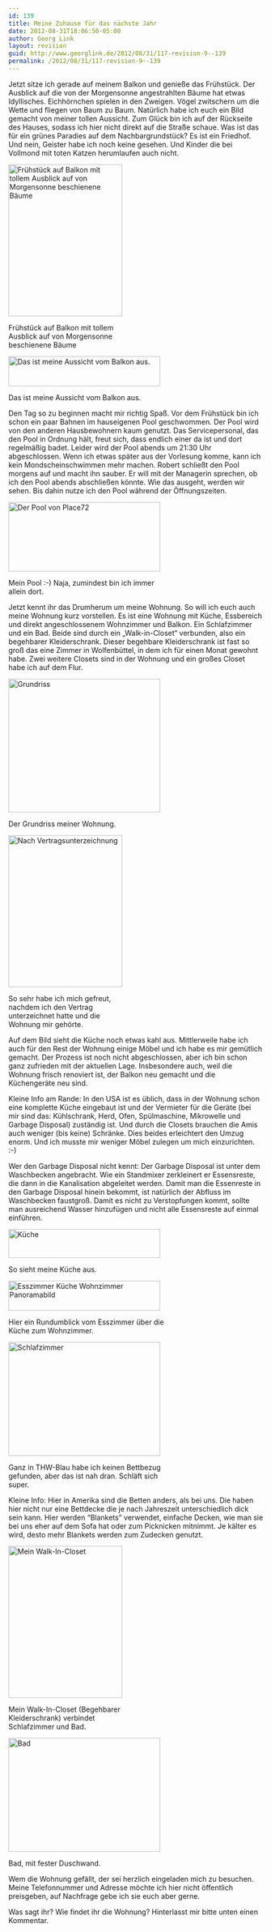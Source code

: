 ```yaml
---
id: 139
title: Meine Zuhause für das nächste Jahr
date: 2012-08-31T18:06:50-05:00
author: Georg Link
layout: revision
guid: http://www.georglink.de/2012/08/31/117-revision-9--139
permalink: /2012/08/31/117-revision-9--139
---
```

Jetzt sitze ich gerade auf meinem Balkon und genieße das Frühstück. Der Ausblick auf die von der Morgensonne angestrahlten Bäume hat etwas Idyllisches. Eichhörnchen spielen in den Zweigen. Vögel zwitschern um die Wette und fliegen von Baum zu Baum. Natürlich habe ich euch ein Bild gemacht von meiner tollen Aussicht. Zum Glück bin ich auf der Rückseite des Hauses, sodass ich hier nicht direkt auf die Straße schaue. Was ist das für ein grünes Paradies auf dem Nachbargrundstück? Es ist ein Friedhof. Und nein, Geister habe ich noch keine gesehen. Und Kinder die bei Vollmond mit toten Katzen herumlaufen auch nicht.

<div id="attachment_121" style="width: 235px" class="wp-caption aligncenter">
  <a href="http://www.georglink.de/?attachment_id=121" rel="attachment wp-att-121"><img aria-describedby="caption-attachment-121" loading="lazy" class="size-medium wp-image-121" title="Frühstück auf Balkon" src="http://www.georglink.de/media/2012/08/IMG_20120830_090142_1-225x300.png" alt="Frühstück auf Balkon mit tollem Ausblick auf von Morgensonne beschienene Bäume" width="225" height="300" srcset="http://www.georglink.de/media/2012/08/IMG_20120830_090142_1-225x300.png 225w, http://www.georglink.de/media/2012/08/IMG_20120830_090142_1.png 486w" sizes="(max-width: 225px) 100vw, 225px" /></a>
  
  <p id="caption-attachment-121" class="wp-caption-text">
    Frühstück auf Balkon mit tollem Ausblick auf von Morgensonne beschienene Bäume
  </p>
</div>

<div id="attachment_122" style="width: 310px" class="wp-caption aligncenter">
  <a href="http://www.georglink.de/?attachment_id=122" rel="attachment wp-att-122"><img aria-describedby="caption-attachment-122" loading="lazy" class="size-medium wp-image-122" title="Aussicht von Balkon" src="http://www.georglink.de/media/2012/08/PANO_20120830_090501-300x59.jpg" alt="Das ist meine Aussicht vom Balkon aus." width="300" height="59" srcset="http://www.georglink.de/media/2012/08/PANO_20120830_090501-300x59.jpg 300w, http://www.georglink.de/media/2012/08/PANO_20120830_090501-1024x203.jpg 1024w" sizes="(max-width: 300px) 100vw, 300px" /></a>
  
  <p id="caption-attachment-122" class="wp-caption-text">
    Das ist meine Aussicht vom Balkon aus.
  </p>
</div>

Den Tag so zu beginnen macht mir richtig Spaß. Vor dem Frühstück bin ich schon ein paar Bahnen im hauseigenen Pool geschwommen. Der Pool wird von den anderen Hausbewohnern kaum genutzt. Das Servicepersonal, das den Pool in Ordnung hält, freut sich, dass endlich einer da ist und dort regelmäßig badet. Leider wird der Pool abends um 21:30 Uhr abgeschlossen. Wenn ich etwas später aus der Vorlesung komme, kann ich kein Mondscheinschwimmen mehr machen. Robert schließt den Pool morgens auf und macht ihn sauber. Er will mit der Managerin sprechen, ob ich den Pool abends abschließen könnte. Wie das ausgeht, werden wir sehen. Bis dahin nutze ich den Pool während der Öffnungszeiten.

<div id="attachment_123" style="width: 310px" class="wp-caption aligncenter">
  <a href="http://www.georglink.de/?attachment_id=123" rel="attachment wp-att-123"><img aria-describedby="caption-attachment-123" loading="lazy" class="size-medium wp-image-123" title="Pool von Place72" src="http://www.georglink.de/media/2012/08/PANO_20120830_142106-300x137.jpg" alt="Der Pool von Place72" width="300" height="137" srcset="http://www.georglink.de/media/2012/08/PANO_20120830_142106-300x137.jpg 300w, http://www.georglink.de/media/2012/08/PANO_20120830_142106.jpg 992w" sizes="(max-width: 300px) 100vw, 300px" /></a>
  
  <p id="caption-attachment-123" class="wp-caption-text">
    Mein Pool :-) Naja, zumindest bin ich immer allein dort.
  </p>
</div>

Jetzt kennt ihr das Drumherum um meine Wohnung. So will ich euch auch meine Wohnung kurz vorstellen. Es ist eine Wohnung mit Küche, Essbereich und direkt angeschlossenem Wohnzimmer und Balkon. Ein Schlafzimmer und ein Bad. Beide sind durch ein „Walk-in-Closet“ verbunden, also ein begehbarer Kleiderschrank. Dieser begehbare Kleiderschrank ist fast so groß das eine Zimmer in Wolfenbüttel, in dem ich für einen Monat gewohnt habe. Zwei weitere Closets sind in der Wohnung und ein großes Closet habe ich auf dem Flur.

<div id="attachment_124" style="width: 310px" class="wp-caption aligncenter">
  <a href="http://www.georglink.de/?attachment_id=124" rel="attachment wp-att-124"><img aria-describedby="caption-attachment-124" loading="lazy" class="size-medium wp-image-124" title="Grundriss" src="http://www.georglink.de/media/2012/08/Grundriss-300x264.png" alt="Grundriss" width="300" height="264" srcset="http://www.georglink.de/media/2012/08/Grundriss-300x264.png 300w, http://www.georglink.de/media/2012/08/Grundriss.png 678w" sizes="(max-width: 300px) 100vw, 300px" /></a>
  
  <p id="caption-attachment-124" class="wp-caption-text">
    Der Grundriss meiner Wohnung.
  </p>
</div>

<div id="attachment_130" style="width: 235px" class="wp-caption aligncenter">
  <a href="http://www.georglink.de/?attachment_id=130" rel="attachment wp-att-130"><img aria-describedby="caption-attachment-130" loading="lazy" class="size-medium wp-image-130" title="Vertragunterzeichnet" src="http://www.georglink.de/media/2012/08/Vertragunterzeichnet-225x300.jpg" alt="Nach Vertragsunterzeichnung" width="225" height="300" srcset="http://www.georglink.de/media/2012/08/Vertragunterzeichnet-225x300.jpg 225w, http://www.georglink.de/media/2012/08/Vertragunterzeichnet.jpg 486w" sizes="(max-width: 225px) 100vw, 225px" /></a>
  
  <p id="caption-attachment-130" class="wp-caption-text">
    So sehr habe ich mich gefreut, nachdem ich den Vertrag unterzeichnet hatte und die Wohnung mir gehörte.
  </p>
</div>

Auf dem Bild sieht die Küche noch etwas kahl aus. Mittlerweile habe ich auch für den Rest der Wohnung einige Möbel und ich habe es mir gemütlich gemacht. Der Prozess ist noch nicht abgeschlossen, aber ich bin schon ganz zufrieden mit der aktuellen Lage. Insbesondere auch, weil die Wohnung frisch renoviert ist, der Balkon neu gemacht und die Küchengeräte neu sind.

Kleine Info am Rande: In den USA ist es üblich, dass in der Wohnung schon eine komplette Küche eingebaut ist und der Vermieter für die Geräte (bei mir sind das: Kühlschrank, Herd, Ofen, Spülmaschine, Mikrowelle und Garbage Disposal) zuständig ist. Und durch die Closets brauchen die Amis auch weniger (bis keine) Schränke. Dies beides erleichtert den Umzug enorm. Und ich musste mir weniger Möbel zulegen um mich einzurichten. :-)

Wer den Garbage Disposal nicht kennt: Der Garbage Disposal ist unter dem Waschbecken angebracht. Wie ein Standmixer zerkleinert er Essensreste, die dann in die Kanalisation abgeleitet werden. Damit man die Essenreste in den Garbage Disposal hinein bekommt, ist natürlich der Abfluss im Waschbecken faustgroß. Damit es nicht zu Verstopfungen kommt, sollte man ausreichend Wasser hinzufügen und nicht alle Essensreste auf einmal einführen.

<div id="attachment_128" style="width: 310px" class="wp-caption aligncenter">
  <a href="http://www.georglink.de/?attachment_id=128" rel="attachment wp-att-128"><img aria-describedby="caption-attachment-128" loading="lazy" class="size-medium wp-image-128" title="Küche" src="http://www.georglink.de/media/2012/08/Küche2-300x57.jpg" alt="Küche" width="300" height="57" srcset="http://www.georglink.de/media/2012/08/Küche2-300x57.jpg 300w, http://www.georglink.de/media/2012/08/Küche2-1024x196.jpg 1024w" sizes="(max-width: 300px) 100vw, 300px" /></a>
  
  <p id="caption-attachment-128" class="wp-caption-text">
    So sieht meine Küche aus.
  </p>
</div>

<div id="attachment_127" style="width: 310px" class="wp-caption aligncenter">
  <a href="http://www.georglink.de/?attachment_id=127" rel="attachment wp-att-127"><img aria-describedby="caption-attachment-127" loading="lazy" class="size-medium wp-image-127" title="Esszimmer-Küche-Wohnzimmer" src="http://www.georglink.de/media/2012/08/Esszimmer-Küche-Wohnzimmer-300x59.jpg" alt="Esszimmer Küche Wohnzimmer Panoramabild" width="300" height="59" srcset="http://www.georglink.de/media/2012/08/Esszimmer-Küche-Wohnzimmer-300x59.jpg 300w, http://www.georglink.de/media/2012/08/Esszimmer-Küche-Wohnzimmer-1024x202.jpg 1024w" sizes="(max-width: 300px) 100vw, 300px" /></a>
  
  <p id="caption-attachment-127" class="wp-caption-text">
    Hier ein Rundumblick vom Esszimmer über die Küche zum Wohnzimmer.
  </p>
</div>

<div id="attachment_129" style="width: 310px" class="wp-caption aligncenter">
  <a href="http://www.georglink.de/?attachment_id=129" rel="attachment wp-att-129"><img aria-describedby="caption-attachment-129" loading="lazy" class="size-medium wp-image-129" title="Schlafzimmer" src="http://www.georglink.de/media/2012/08/Schlafzimmer-300x225.jpg" alt="Schlafzimmer" width="300" height="225" srcset="http://www.georglink.de/media/2012/08/Schlafzimmer-300x225.jpg 300w, http://www.georglink.de/media/2012/08/Schlafzimmer.jpg 648w" sizes="(max-width: 300px) 100vw, 300px" /></a>
  
  <p id="caption-attachment-129" class="wp-caption-text">
    Ganz in THW-Blau habe ich keinen Bettbezug gefunden, aber das ist nah dran. Schläft sich super.
  </p>
</div>

Kleine Info: Hier in Amerika sind die Betten anders, als bei uns. Die haben hier nicht nur eine Bettdecke die je nach Jahreszeit unterschiedlich dick sein kann. Hier werden &#8220;Blankets&#8221; verwendet, einfache Decken, wie man sie bei uns eher auf dem Sofa hat oder zum Picknicken mitnimmt. Je kälter es wird, desto mehr Blankets werden zum Zudecken genutzt.

<div id="attachment_125" style="width: 235px" class="wp-caption aligncenter">
  <a href="http://www.georglink.de/?attachment_id=125" rel="attachment wp-att-125"><img aria-describedby="caption-attachment-125" loading="lazy" class="size-medium wp-image-125" title="Walk-In-Closet" src="http://www.georglink.de/media/2012/08/Walk-in-Closet-225x300.jpg" alt="Mein Walk-In-Closet" width="225" height="300" srcset="http://www.georglink.de/media/2012/08/Walk-in-Closet-225x300.jpg 225w, http://www.georglink.de/media/2012/08/Walk-in-Closet.jpg 486w" sizes="(max-width: 225px) 100vw, 225px" /></a>
  
  <p id="caption-attachment-125" class="wp-caption-text">
    Mein Walk-In-Closet (Begehbarer Kleiderschrank) verbindet Schlafzimmer und Bad.
  </p>
</div>

<div id="attachment_126" style="width: 310px" class="wp-caption aligncenter">
  <a href="http://www.georglink.de/?attachment_id=126" rel="attachment wp-att-126"><img aria-describedby="caption-attachment-126" loading="lazy" class="size-medium wp-image-126" title="Bad" src="http://www.georglink.de/media/2012/08/Bad-300x225.jpg" alt="Bad" width="300" height="225" srcset="http://www.georglink.de/media/2012/08/Bad-300x225.jpg 300w, http://www.georglink.de/media/2012/08/Bad.jpg 648w" sizes="(max-width: 300px) 100vw, 300px" /></a>
  
  <p id="caption-attachment-126" class="wp-caption-text">
    Bad, mit fester Duschwand.
  </p>
</div>

Wem die Wohnung gefällt, der sei herzlich eingeladen mich zu besuchen. Meine Telefonnummer und Adresse möchte ich hier nicht öffentlich preisgeben, auf Nachfrage gebe ich sie euch aber gerne.

Was sagt ihr? Wie findet ihr die Wohnung? Hinterlasst mir bitte unten einen Kommentar.